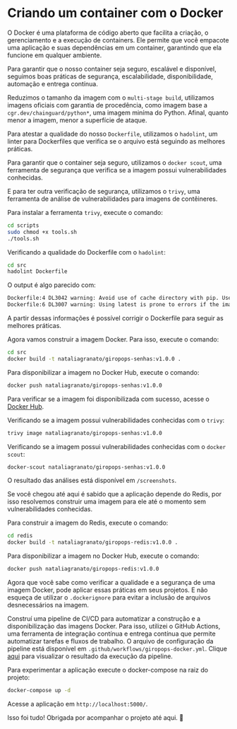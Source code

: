 # Criando um container com o Docker

O Docker é uma plataforma de código aberto que facilita a criação, o gerenciamento e a execução de containers. Ele permite que você empacote uma aplicação e suas dependências em um container, garantindo que ela funcione em qualquer ambiente.

Para garantir que o nosso container seja seguro, escalável e disponível, seguimos boas práticas de segurança, escalabilidade, disponibilidade, automação e entrega contínua.

Reduzimos o tamanho da imagem com o `multi-stage build`, utilizamos imagens oficiais com garantia de procedência, como imagem base a `cgr.dev/chainguard/python*`, uma imagem miníma do Python. Afinal, quanto menor a imagem, menor a superfície de ataque.

Para atestar a qualidade do nosso `Dockerfile`, utilizamos o `hadolint`, um linter para Dockerfiles que verifica se o arquivo está seguindo as melhores práticas.

Para garantir que o container seja seguro, utilizamos o `docker scout`, uma ferramenta de segurança que verifica se a imagem possui vulnerabilidades conhecidas.

E para ter outra verificação de segurança, utilizamos o `trivy`, uma ferramenta de análise de vulnerabilidades para imagens de contêineres.

Para instalar a ferramenta `trivy`, execute o comando:

```bash
cd scripts
sudo chmod +x tools.sh
./tools.sh
```

Verificando a qualidade do Dockerfile com o `hadolint`:

```bash
cd src
hadolint Dockerfile
```

O output é algo parecido com:

```bash
Dockerfile:4 DL3042 warning: Avoid use of cache directory with pip. Use `pip install --no-cache-dir <package>`
Dockerfile:6 DL3007 warning: Using latest is prone to errors if the image will ever update. Pin the version explicitly to a release tag
```

A partir dessas informações é possível corrigir o Dockerfile para seguir as melhores práticas.

Agora vamos construir a imagem Docker. Para isso, execute o comando:

```bash
cd src
docker build -t nataliagranato/giropops-senhas:v1.0.0 .
```

Para disponibilizar a imagem no Docker Hub, execute o comando:

```bash
docker push nataliagranato/giropops-senhas:v1.0.0
```

Para verificar se a imagem foi disponibilizada com sucesso, acesse o [Docker Hub](https://hub.docker.com/).

Verificando se a imagem possui vulnerabilidades conhecidas com o `trivy`:

```bash
trivy image nataliagranato/giropops-senhas:v1.0.0
```

Verificando se a imagem possui vulnerabilidades conhecidas com o `docker scout`:

```bash
docker-scout nataliagranato/giropops-senhas:v1.0.0
```

O resultado das análises está disponível em  `/screenshots`.

Se você chegou até aqui é sabido que a aplicação depende do Redis, por isso resolvemos construir uma imagem para ele até o momento sem vulnerabilidades conhecidas.

Para construir a imagem do Redis, execute o comando:

```bash
cd redis
docker build -t nataliagranato/giropops-redis:v1.0.0 .
```

Para disponibilizar a imagem no Docker Hub, execute o comando:

```bash
docker push nataliagranato/giropops-redis:v1.0.0
```

Agora que você sabe como verificar a qualidade e a segurança de uma imagem Docker, pode aplicar essas práticas em seus projetos. E não esqueça de utilizar o `.dockerignore` para evitar a inclusão de arquivos desnecessários na imagem.

Construí uma pipeline de CI/CD para automatizar a construção e a disponibilização das imagens Docker. Para isso, utilizei o GitHub Actions, uma ferramenta de integração contínua e entrega contínua que permite automatizar tarefas e fluxos de trabalho. O arquivo de configuração da pipeline está disponível em `.github/workflows/giropops-docker.yml`. Clique [aqui](https://github.com/nataliagranato/LINUXtips-PICK/actions/runs/10586886113/job/29336546493) para visualizar o resultado da execução da pipeline.

Para experimentar a aplicação execute o docker-compose na raiz do projeto:

```bash
docker-compose up -d
```

Acesse a aplicação em `http://localhost:5000/`.

Isso foi tudo! Obrigada por acompanhar o projeto até aqui. 🚀
